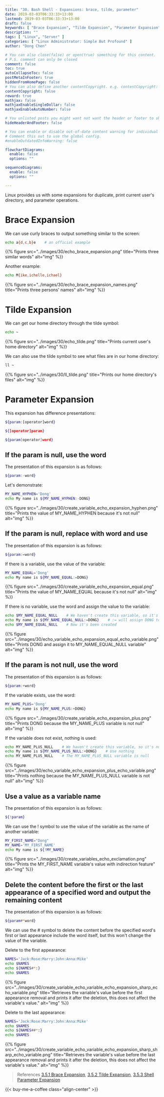 ```yaml
---
title: "30. Bash Shell - Expansions: brace, tilde, parameter"
date: 2019-03-03T06:33:33+13:00
lastmod: 2019-03-03T06:33:33+13:00
draft: false
keywords: [ "Brace Expansion", "Tilde Expansion", "Parameter Expansion", "Use the Word if Param is Null", "Replace and Use the Word if Param is Null", "Use the Word if Param is Not Null", "Use Value as a Variable Name", "Delete the Content Before the First or Last Appearance" ]
description: ""
tags: [ "Linux", "Server" ]
categories: [ "Linux Administrator: Simple But Profound" ]
author: "Dong Chen"

# You can also close(false) or open(true) something for this content.
# P.S. comment can only be closed
comment: false
toc: true
autoCollapseToc: false
postMetaInFooter: true
hiddenFromHomePage: false
# You can also define another contentCopyright. e.g. contentCopyright: "This is another copyright."
contentCopyright: false
reward: true
mathjax: false
mathjaxEnableSingleDollar: false
mathjaxEnableAutoNumber: false

# You unlisted posts you might want not want the header or footer to show
hideHeaderAndFooter: false

# You can enable or disable out-of-date content warning for individual post.
# Comment this out to use the global config.
#enableOutdatedInfoWarning: false

flowchartDiagrams:
  enable: false
  options: ""

sequenceDiagrams: 
  enable: false
  options: ""

---
```


Linux provides us with some expansions for duplicate, print current user's directory, and parameter operations.

<!--more-->

# Brace Expansion

We can use curly braces to output something similar to the screen:

```bash
echo a{d,c,b}e    # an official example
```

{{% figure src="../images/30/echo_brace_expansion.png" title="Prints three similar words" alt="img" %}}

Another example:

```bash
echo M{ike,ichelle,ichael}
```

{{% figure src="../images/30/echo_brace_expansion_names.png" title="Prints three persons' names" alt="img" %}}

# Tilde Expansion

We can get our home directory through the tilde symbol:

```bash
echo ~
```

{{% figure src="../images/30/echo_tilde.png" title="Prints current user's home directory" alt="img" %}}

We can also use the tilde symbol to see what files are in our home directory:

```bash
ll ~
```

{{% figure src="../images/30/ll_tilde.png" title="Prints our home directory's files" alt="img" %}}

# Parameter Expansion

This expansion has difference presentations:

```bash
${param:[operator]word}
```

```bash
${[operator]param}
```

```bash
${param[operator]word}
```

## If the param is null, use the word

The presentation of this expansion is as follows:

```bash
${param:-word}
```

Let's demonstrate:

```bash
MY_NAME_HYPHEN='Dong'
echo My name is ${MY_NAME_HYPHEN:-DONG}
```

{{% figure src="../images/30/create_variable_echo_expansion_hyphen.png" title="Prints the value of MY_NAME_HYPHEN because it's not null" alt="img" %}}

## If the param is null, replace with word and use

The presentation of this expansion is as follows:

```bash
${param:=word}
```

If there is a variable, use the value of the variable:

```bash
MY_NAME_EQUAL='Dong'
echo My name is ${MY_NAME_EQUAL:=DONG}
```

{{% figure src="../images/30/create_variable_echo_expansion_equal.png" title="Prints the value of MY_NAME_EQUAL because it's not null" alt="img" %}}

If there is no variable, use the word and assign the value to the variable:

```bash
echo $MY_NAME_EQUAL_NULL    # We haven't create this variable, so it's null
echo My name is ${MY_NAME_EQUAL_NULL:=DONG}    # := will assign DONG to MY_NAME_EQUAL_NULL variable because it's null
echo $MY_NAME_EQUAL_NULL    # Now it's been created
```

{{% figure src="../images/30/echo_variable_echo_expansion_equal_echo_variable.png" title="Prints DONG and assign it to MY_NAME_EQUAL_NULL variable" alt="img" %}}

## If the param is not null, use the word

The presentation of this expansion is as follows:

```bash
${param:+word}
```

If the variable exists, use the word:

```bash
MY_NAME_PLUS='Dong'
echo My name is ${MY_NAME_PLUS:+DONG}
```

{{% figure src="../images/30/create_variable_echo_expansion_plus.png" title="Prints DONG because the MY_NAME_PLUS variable is not null" alt="img" %}}

If the variable does not exist, nothing is used:

```bash
echo MY_NAME_PLUS_NULL    # We haven't create this variable, so it's null
echo My name is ${MY_NAME_PLUS_NULL:+DONG}    # Use nothing
echo MY_NAME_PLUS_NULL    # The MY_NAME_PLUS_NULL variable is null
```

{{% figure src="../images/30/echo_variable_echo_expansion_plus_echo_variable.png" title="Prints nothing because the MY_NAME_PLUS_NULL variable is not null" alt="img" %}}

## Use a value as a variable name

The presentation of this expansion is as follows:

```bash
${!param}
```

We can use the ! symbol to use the value of the variable as the name of another variable:

```bash
MY_FIRST_NAME="Dong"
MY_NAME='MY_FIRST_NAME'
echo My name is ${!MY_NAME}
```

{{% figure src="../images/30/create_variables_echo_exclamation.png" title="Prints the MY_FIRST_NAME variable's value with indirection feature" alt="img" %}}

## Delete the content before the first or the last appearance of a specified word and output the remaining content

The presentation of this expansion is as follows:

```bash
${param#*word}
```

We can use the # symbol to delete the content before the specified word's first or last appearance include the word itself, but this won't change the value of the variable.

Delete to the first appearance:

```bash
NAMES='Jack:Rose:Marry:John:Anna:Mike'
echo $NAMES
echo ${NAMES#*:}
echo $NAMES
```

{{% figure src="../images/30/create_variable_echo_variable_echo_expansion_sharp_echo_variable.png" title="Retrieves the variable's value before the first appearance removal and prints it after the deletion, this does not affect the variable's value." alt="img" %}}

Delete to the last appearance:

```bash
NAMES='Jack:Rose:Marry:John:Anna:Mike'
echo $NAMES
echo ${NAMES##*:}
echo $NAMES
```

{{% figure src="../images/30/create_variable_echo_variable_echo_expansion_sharp_sharp_echo_variable.png" title="Retrieves the variable's value before the last appearance removal and prints it after the deletion, this does not affect the variable's value." alt="img" %}}

> References
> [3.5.1 Brace Expansion](https://www.gnu.org/software/bash/manual/html_node/Brace-Expansion.html),
> [3.5.2 Tilde Expansion](https://www.gnu.org/software/bash/manual/html_node/Tilde-Expansion.html),
> [3.5.3 Shell Parameter Expansion](https://www.gnu.org/software/bash/manual/html_node/Shell-Parameter-Expansion.html)

<!-- Buy Me a Coffee Button -->
{{< buy-me-a-coffee class="align-center" >}}
